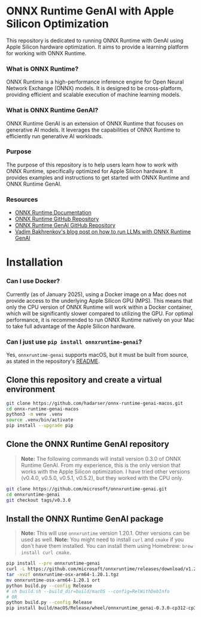 # ONNX Runtime GenAI with Apple Silicon Optimization

This repository is dedicated to running ONNX Runtime with GenAI using Apple Silicon hardware optimization. It aims to provide a learning platform for working with ONNX Runtime.

### What is ONNX Runtime?

ONNX Runtime is a high-performance inference engine for Open Neural Network Exchange (ONNX) models. It is designed to be cross-platform, providing efficient and scalable execution of machine learning models.

### What is ONNX Runtime GenAI?

ONNX Runtime GenAI is an extension of ONNX Runtime that focuses on generative AI models. It leverages the capabilities of ONNX Runtime to efficiently run generative AI workloads.

### Purpose

The purpose of this repository is to help users learn how to work with ONNX Runtime, specifically optimized for Apple Silicon hardware. It provides examples and instructions to get started with ONNX Runtime and ONNX Runtime GenAI.

### Resources

- [ONNX Runtime Documentation](https://onnxruntime.ai/docs/)
- [ONNX Runtime GitHub Repository](https://github.com/microsoft/onnxruntime)
- [ONNX Runtime GenAI GitHub Repository](https://github.com/microsoft/onnxruntime-genai)
- [Vadim Bakhrenkov's blog post on how to run LLMs with ONNX Runtime GenAI](https://medium.com/@vadikus/running-phi-3-mistral-7b-llms-on-raspberry-pi-5-a-step-by-step-guide-185e8102e35b)

# Installation 

### Can I use Docker?

Currently (as of January 2025), using a Docker image on a Mac does not provide access to the underlying Apple Silicon GPU (MPS). This means that only the CPU version of ONNX Runtime will work within a Docker container, which will be significantly slower compared to utilizing the GPU. For optimal performance, it is recommended to run ONNX Runtime natively on your Mac to take full advantage of the Apple Silicon hardware.

### Can I just use `pip install onnxruntime-genai`?

Yes, `onnxruntime-genai` supports macOS, but it must be built from source, as stated in the repository's [README](https://github.com/microsoft/onnxruntime-genai).

## Clone this repository and create a virtual environment
```bash
git clone https://github.com/hadarser/onnx-runtime-genai-macos.git
cd onnx-runtime-genai-macos
python3 -m venv .venv
source .venv/bin/activate
pip install --upgrade pip
```

## Clone the ONNX Runtime GenAI repository
> **Note:** The following commands will install version 0.3.0 of ONNX Runtime GenAI. From my experience, this is the only version that works with the Apple Silicon optimization. I have tried other versions (v0.4.0, v0.5.0, v0.5.1, v0.5.2), but they worked with the CPU only. 
```bash
git clone https://github.com/microsoft/onnxruntime-genai.git
cd onnxruntime-genai
git checkout tags/v0.3.0
```

## Install the ONNX Runtime GenAI package
> **Note:** This will use `onnxruntime` version 1.20.1. Other versions can be used as well.
> **Note:** You might need to install `curl` and `cmake` if you don't have them installed. You can install them using Homebrew: `brew install curl cmake`.

```bash
pip install --pre onnxruntime-genai
curl -L https://github.com/microsoft/onnxruntime/releases/download/v1.20.1/onnxruntime-osx-arm64-1.20.1.tgz -o onnxruntime-osx-arm64-1.20.1.tgz
tar -xvzf onnxruntime-osx-arm64-1.20.1.tgz
mv onnxruntime-osx-arm64-1.20.1 ort
python build.py --config Release
# sh build.sh --build_dir=build/macOS --config=RelWithDebInfo
# OR
python build.py --config Release
pip install build/macOS/Release/wheel/onnxruntime_genai-0.3.0-cp312-cp312-macosx_15_0_arm64.wh
```